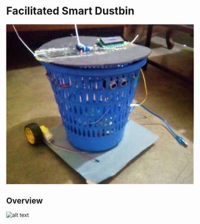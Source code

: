 # Facilitated Smart Dustbin
![alt text](https://github.com/Solayman-Emon/CSE-3216-Microcontroller-Based-System-Design-Lab/blob/master/Facilitated_Smart_Dustbin/Project_Photo%26Video/Facilitated_Smart_Dustbin.png "Facilitated Smart Dustbin")

## Overview

![alt text](https://github.com/Solayman-Emon/CSE-3216-Microcontroller-Based-System-Design-Lab/Facilitated_Smart_Dustbin/Project_Photo&Video/demo_Video.gif "Project GIF")